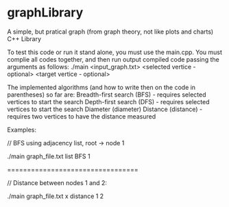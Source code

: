 # graphLibrary
A simple, but pratical graph (from graph theory, not like plots and charts) C++ Library

To test this code or run it stand alone, you must use the main.cpp. You must complie all codes together, and then run output compiled code
passing the arguments as follows: ./main <input_graph.txt> <matrix or list representation> <algorithm> <selected vertice - optional> <target vertice - optional>

The implemented algorithms (and how to write then on the code in parentheses) so far are:
Breadth-first search (BFS) - requires selected vertices to start the search
Depth-first search (DFS) - requires selected vertices to start the search
Diameter (diameter)
Distance (distance) - requires two vertices to have the distance measured

Examples:

// BFS using adjacency list, root -> node 1

./main graph_file.txt list BFS 1

=================================

// Distance between nodes 1 and 2:

./main graph_file.txt x distance 1 2
